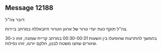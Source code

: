 ## Message 12188

דובר צה"ל:

צה"ל תוקף כעת יעדי טרור של ארגון הטרור חיזבאללה במרחב ביירות.

בהמשך להתרעות שהופעלו בין השעות 00:30-00:31 במרחב קריית שמונה, זוהו כ-30 שיגורים שחצו משטח לבנון, חלקם יורטו, זוהו נפילות.

